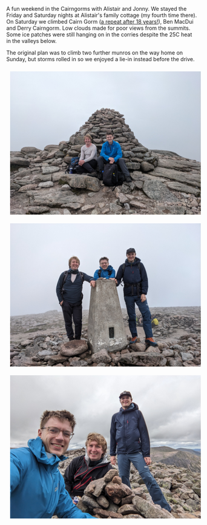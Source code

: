 A fun weekend in the Cairngorms with Alistair and Jonny.
We stayed the Friday and Saturday nights at Alistair's family cottage (my fourth time there).
On Saturday we climbed Cairn Gorm ([a repeat after 18 years!](https://corminowyke.blogspot.com/2005/07/cairngorm.html)), Ben MacDui and Derry Cairngorm.
Low clouds made for poor views from the summits. Some ice patches were still hanging on in the corries despite the 25C heat in the valleys below.

The original plan was to climb two further munros on the way home on Sunday, but storms rolled in so we enjoyed a lie-in instead before the drive.

<img src="/assets/images/cairn-gorm-summit.jpg" style="margin: 10px"/>
<img src="/assets/images/ben-macdui-summit.jpg" style="margin: 10px"/>
<img src="/assets/images/derry-cairngorm-summit.jpg" style="margin: 10px"/>